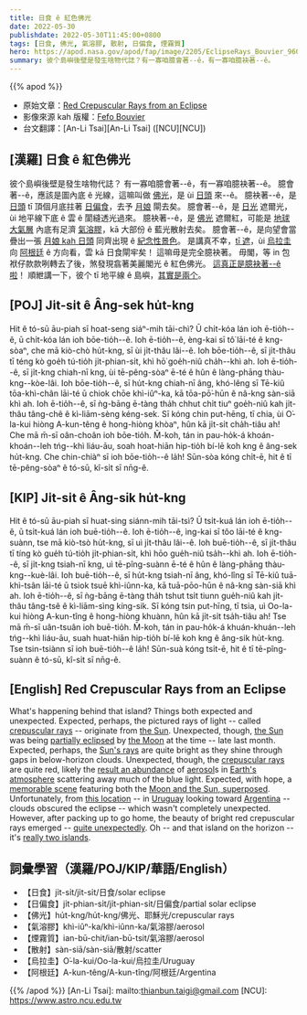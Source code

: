 ```yaml
---
title: 日食 ê 紅色佛光
date: 2022-05-30
publishdate: 2022-05-30T11:45:00+0800
tags: [日食, 佛光, 氣溶膠, 散射, 日偏食, 煙霧質]
hero: https://apod.nasa.gov/apod/fap/image/2205/EclipseRays_Bouvier_960.jpg
summary: 彼个島嶼後壁是發生啥物代誌？有一寡咱臆會著--ê，有一寡咱臆袂著--ê。
---
```


{{% apod %}}

- 原始文章：[Red Crepuscular Rays from an Eclipse](https://apod.nasa.gov/apod/ap220530.html)
- 影像來源 kah 版權：[Fefo Bouvier](https://www.fefobouvier.com/)
- 台文翻譯：[An-Li Tsai][An-Li Tsai] ([NCU][NCU])

## [漢羅] 日食 ê 紅色佛光
彼个島嶼後壁是發生啥物代誌？
有一寡咱臆會著--ê，有一寡咱臆袂著--ê。
臆會著--ê，應該是圖內底 ê 光線，這嘛叫做 [佛光][crepuscular rays 1]，是 ùi [日頭][the Sun 1] 來--ê。
臆袂著--ê，是 [日頭][the Sun t] tī 頂個月底拄著 [日偏食][partially eclipsed]，去予 [月娘][the Moon] 閘去矣。
臆會著--ê，是 [日光][Sun's rays] 遮爾光，ùi 地平線下底 ê 雲 ê 閬縫透光過來。
臆袂著--ê，是 [佛光][crepuscular rays 2] 遮爾紅，可能是 [地球大氣層][Earth's atmosphere] 內底有足濟 [氣溶膠][aerosol]，kā 大部份 ê 藍光散射去矣。
臆會著--ê，是向望會當疊出一張 [月娘 kah 日頭][Moon and the Sun, superposed] 同齊出現 ê [紀念性景色][memorable scene]。
是講真不幸，[tī 遮][this location]，ùi [烏拉圭][Uruguay] 向 [阿根廷][Argentina] ê 方向看，雲 kā 日食閘牢矣！
這嘛毋是完全臆袂著。
毋閣，等 in 包袱仔款款咧轉去了後，煞發現翕著美麗閣光 ê 紅色佛光。
[這真正是臆袂著--ê 啦][quite unexpectedly]！
順紲講一下，彼个 tī 地平線 ê 島嶼，[其實是兩个][really two islands]。

## [POJ] Ji̍t-si̍t ê Âng-sek hu̍t-kng
Hit ê tó-sū āu-piah sī hoat-seng siáⁿ-mih tāi-chì?
Ū chi̍t-kóa lán ioh ē-tio̍h--ê, ū chi̍t-kóa lán ioh bōe-tio̍h--ê.
Ioh ē-tio̍h--ê, èng-kai sī tô͘ lāi-té ê kng-sòaⁿ, che mā kiò-chò hu̍t-kng, sī ùi ji̍t-thâu lâi--ê.
Ioh bōe-tio̍h--ê, sī ji̍t-thâu tī téng kò goe̍h tú-tio̍h ji̍t-phian-si̍t, khì hō͘ goe̍h-niû cha̍h--khì ah.
Ioh ē-tio̍h--ê, sī ji̍t-kng chiah-nī kng, ùi tē-pêng-sòaⁿ ē-té ê hûn ê làng-phāng thàu-kng--kòe-lâi.
Ioh bōe-tio̍h--ê, sī hu̍t-kng chiah-nī âng, khó-lêng sī Tē-kiû tōa-khì-chân lāi-té ū chiok chōe khì-iûⁿ-ka, kā tōa-pō͘-hūn ê nâ-kng sàn-siā khì ah.
Ioh ē-tio̍h--ê, sī ǹg-bāng ē-tàng tha̍h chhut chi̍t tiuⁿ goe̍h-niû kah ji̍t-thâu tâng-chê ê kì-liām-sèng kéng-sek.
Sī kóng chin put-hēng, tī chia, ùi O͘-la-kui hiòng A-kun-têng ê hong-hiòng khòaⁿ, hûn kā ji̍t-si̍t cha̍h-tiâu ah!
Che mā m̄-sī oân-choân ioh bōe-tio̍h.
M̄-koh, tán in pau-ho̍k-á khoán-khoán--leh tńg--khì liáu-āu, soah hoat-hiān hip-tio̍h bí-lē koh kng ê âng-sek hu̍t-kng.
Che chin-chiàⁿ sī ioh bōe-tio̍h--ê la̍h!
Sūn-sòa kóng chi̍t-ē, hit ê tī tē-pêng-sòaⁿ ê tó-sū, kî-si̍t sī nn̄g-ê.


## [KIP] Ji̍t-si̍t ê Âng-sik hu̍t-kng
Hit ê tó-sū āu-piah sī huat-sing siánn-mih tāi-tsì?
Ū tsi̍t-kuá lán ioh ē-tio̍h--ê, ū tsi̍t-kuá lán ioh buē-tio̍h--ê.
Ioh ē-tio̍h--ê, ìng-kai sī tôo lāi-té ê kng-suànn, tse mā kiò-tsò hu̍t-kng, sī uì ji̍t-thâu lâi--ê.
Ioh buē-tio̍h--ê, sī ji̍t-thâu tī tíng kò gue̍h tú-tio̍h ji̍t-phian-si̍t, khì hōo gue̍h-niû tsa̍h--khì ah.
Ioh ē-tio̍h--ê, sī ji̍t-kng tsiah-nī kng, uì tē-pîng-suànn ē-té ê hûn ê làng-phāng thàu-kng--kuè-lâi.
Ioh buē-tio̍h--ê, sī hu̍t-kng tsiah-nī âng, khó-lîng sī Tē-kiû tuā-khì-tsân lāi-té ū tsiok tsuē khì-iûnn-ka, kā tuā-pōo-hūn ê nâ-kng sàn-siā khì ah.
Ioh ē-tio̍h--ê, sī ǹg-bāng ē-tàng tha̍h tshut tsi̍t tiunn gue̍h-niû kah ji̍t-thâu tâng-tsê ê kì-liām-sìng kíng-sik.
Sī kóng tsin put-hīng, tī tsia, uì Oo-la-kui hiòng A-kun-tîng ê hong-hiòng khuànn, hûn kā ji̍t-si̍t tsa̍h-tiâu ah!
Tse mā m̄-sī uân-tsuân ioh buē-tio̍h.
M̄-koh, tán in pau-ho̍k-á khuán-khuán--leh tńg--khì liáu-āu, suah huat-hiān hip-tio̍h bí-lē koh kng ê âng-sik hu̍t-kng.
Tse tsin-tsiànn sī ioh buē-tio̍h--ê la̍h!
Sūn-suà kóng tsi̍t-ē, hit ê tī tē-pîng-suànn ê tó-sū, kî-si̍t sī nn̄g-ê.

## [English] Red Crepuscular Rays from an Eclipse
What's happening behind that island?
Things both expected and unexpected.
Expected, perhaps, the pictured rays of light -- called [crepuscular rays][crepuscular rays 1] -- originate from [the Sun][the Sun 1].
Unexpected, though, [the Sun][the Sun e] was being [partially eclipsed][partially eclipsed] by [the Moon][the Moon] at the time -- late last month.
Expected, perhaps, the [Sun's rays][Sun's rays] are quite bright as they shine through gaps in below-horizon clouds.
Unexpected, though, the [crepuscular rays][crepuscular rays 2] are quite red, likely the [result an abundance][result an abundance] of [aerosol][aerosol]s in [Earth's atmosphere][Earth's atmosphere] scattering away much of the blue light.
Expected, with hope, a [memorable scene][memorable scene] featuring both the [Moon and the Sun, superposed][Moon and the Sun, superposed].
Unfortunately, from [this location][this location] -- in [Uruguay][Uruguay] looking toward [Argentina][Argentina] -- clouds obscured the eclipse -- which wasn't completely unexpected.
However, after packing up to go home, the beauty of bright red crepuscular rays emerged -- [quite unexpectedly][quite unexpectedly].
Oh -- and that island on the horizon -- it's [really two islands][really two islands].


## 詞彙學習（漢羅/POJ/KIP/華語/English）
- 【日食】ji̍t-si̍t/ji̍t-si̍t/日食/solar eclipse
- 【日偏食】ji̍t-phian-si̍t/ji̍t-phian-si̍t/日偏食/partial solar eclipse
- 【佛光】hu̍t-kng/hu̍t-kng/佛光、耶穌光/crepuscular rays
- 【氣溶膠】khì-iûⁿ-ka/khì-iûnn-ka/氣溶膠/aerosol
- 【煙霧質】ian-bū-chit/ian-bū-tsit/氣溶膠/aerosol
- 【散射】sàn-siā/sàn-siā/散射/scatter
- 【烏拉圭】O͘-la-kui/Oo-la-kui/烏拉圭/Uruguay
- 【阿根廷】A-kun-têng/A-kun-tîng/阿根廷/Argentina


{{% /apod %}}
[An-Li Tsai]: mailto:thianbun.taigi@gmail.com
[NCU]: https://www.astro.ncu.edu.tw

[copyright]: https://apod.nasa.gov/apod/fap/lib/about_apod.html#srapply
[crepuscular rays 1]:https://en.wikipedia.org/wiki/Crepuscular_rays
[the Sun 1]:https://solarsystem.nasa.gov/solar-system/sun/in-depth/
[the Sun e]:https://apod.nasa.gov/apod/ap220411.html
[the Sun t]:https://apod.tw/daily/20220411/
[partially eclipsed]:https://apod.nasa.gov/apod/ap090128.html
[the Moon]:https://solarsystem.nasa.gov/moons/earths-moon/in-depth/
[Sun's rays]:https://apod.nasa.gov/apod/ap200318.html
[crepuscular rays 2]:https://apod.nasa.gov/apod/ap090518.html
[result an abundance]:https://www.scientificamerican.com/article/fact-or-fiction-smog-creates-beautiful-sunsets/
[aerosol]:https://en.wikipedia.org/wiki/Aerosol
[Earth's atmosphere]:https://spaceplace.nasa.gov/atmosphere/en/
[memorable scene]:https://apod.nasa.gov/apod/ap160501.html
[Moon and the Sun, superposed]:https://apod.nasa.gov/apod/ap170912.html
[this location]:https://youtu.be/tK4WoNWcUVM
[Uruguay]:https://en.wikipedia.org/wiki/Uruguay
[Argentina]:https://en.wikipedia.org/wiki/Argentina
[quite unexpectedly]:https://i.pinimg.com/originals/c3/f5/06/c3f50601ff95bf39d0fdeff1db42aae1.jpg
[really two islands]:https://www.google.com/maps/place/Islas+L%C3%B3pez/@-34.4516853,-57.8893776,15z/data=!4m5!3m4!1s0x95a3136988e950f1:0x10964bc9fcb623f5!8m2!3d-34.4510331!4d-57.8814604
